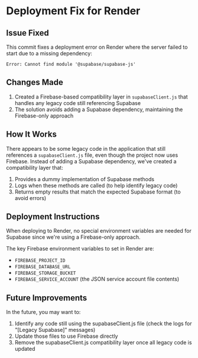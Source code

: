# Deployment Fix for Render

## Issue Fixed

This commit fixes a deployment error on Render where the server failed to start due to a missing dependency:

```
Error: Cannot find module '@supabase/supabase-js'
```

## Changes Made

1. Created a Firebase-based compatibility layer in `supabaseClient.js` that handles any legacy code still referencing Supabase
2. The solution avoids adding a Supabase dependency, maintaining the Firebase-only approach

## How It Works

There appears to be some legacy code in the application that still references a `supabaseClient.js` file, even though the project now uses Firebase. Instead of adding a Supabase dependency, we've created a compatibility layer that:

1. Provides a dummy implementation of Supabase methods
2. Logs when these methods are called (to help identify legacy code)
3. Returns empty results that match the expected Supabase format (to avoid errors)

## Deployment Instructions

When deploying to Render, no special environment variables are needed for Supabase since we're using a Firebase-only approach.

The key Firebase environment variables to set in Render are:

- `FIREBASE_PROJECT_ID` 
- `FIREBASE_DATABASE_URL` 
- `FIREBASE_STORAGE_BUCKET`
- `FIREBASE_SERVICE_ACCOUNT` (the JSON service account file contents)

## Future Improvements

In the future, you may want to:

1. Identify any code still using the supabaseClient.js file (check the logs for "[Legacy Supabase]" messages)
2. Update those files to use Firebase directly
3. Remove the supabaseClient.js compatibility layer once all legacy code is updated

